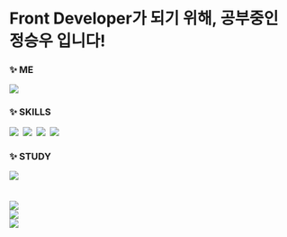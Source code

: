 <h1>Front Developer가 되기 위해, 공부중인 정승우 입니다!</h1>

<h3 align="left">✨ ME </h3>
<div align="left">
 <img src="https://img.shields.io/badge/wjdtmddn@dsm.hs.kr-EA4335?style=flat&logo=Gmail&logoColor=white">
</div>
  

<h3 align="left">✨ SKILLS </h3>
<div align="left">
 <img src="https://img.shields.io/badge/HTML5-E34F26?style=flat&logo=HTML5&logoColor=black">&nbsp
 <img src="https://img.shields.io/badge/CSS3-1572B6?style=flat&logo=CSS3&logoColor=black">&nbsp
 <img src="https://img.shields.io/badge/JAVASCRIPT-F7DF1E?style=flat&logo=javascript&logoColor=black">&nbsp
 <img src="https://img.shields.io/badge/REACT-61DAFB?style=flat&logo=React&logoColor=black">&nbsp
</div>

<h3 align="left">✨ STUDY </h3>
<div align="left">
 <img src="https://img.shields.io/badge/TYPESCRIPT-3178C6?style=flat&logo=typescript&logoColor=black">&nbsp
</div>
<br/>
<br/>

<span align="left">
<img src="https://github-readme-stats.vercel.app/api?username=seungw0o&show_icons=true&theme=radical"/>
 <br/>
<img src="http://mazassumnida.wtf/api/v2/generate_badge?boj=tmddn"/>
 <br/>
<img src="https://github-readme-stats.vercel.app/api/top-langs/?username=seungw0o&layout=compact&theme=dracula"/>
</span>




  
